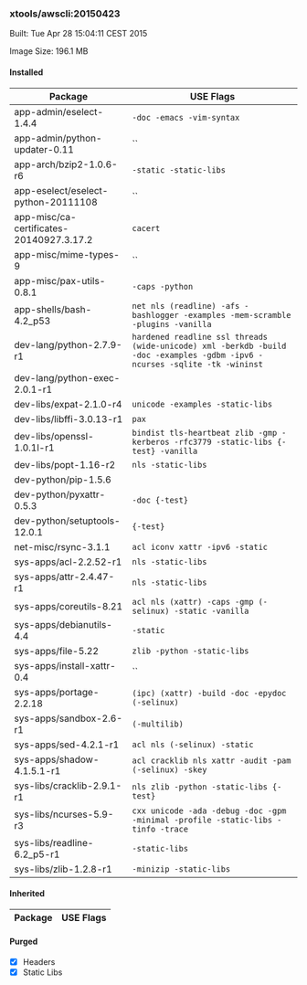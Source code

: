 ### xtools/awscli:20150423
Built: Tue Apr 28 15:04:11 CEST 2015

Image Size: 196.1 MB
#### Installed
Package | USE Flags
--------|----------
app-admin/eselect-1.4.4 | `-doc -emacs -vim-syntax`
app-admin/python-updater-0.11 | ``
app-arch/bzip2-1.0.6-r6 | `-static -static-libs`
app-eselect/eselect-python-20111108 | ``
app-misc/ca-certificates-20140927.3.17.2 | `cacert`
app-misc/mime-types-9 | ``
app-misc/pax-utils-0.8.1 | `-caps -python`
app-shells/bash-4.2_p53 | `net nls (readline) -afs -bashlogger -examples -mem-scramble -plugins -vanilla`
dev-lang/python-2.7.9-r1 | `hardened readline ssl threads (wide-unicode) xml -berkdb -build -doc -examples -gdbm -ipv6 -ncurses -sqlite -tk -wininst`
dev-lang/python-exec-2.0.1-r1 | ` `
dev-libs/expat-2.1.0-r4 | `unicode -examples -static-libs`
dev-libs/libffi-3.0.13-r1 | `pax`
dev-libs/openssl-1.0.1l-r1 | `bindist tls-heartbeat zlib -gmp -kerberos -rfc3779 -static-libs {-test} -vanilla`
dev-libs/popt-1.16-r2 | `nls -static-libs`
dev-python/pip-1.5.6 | ` `
dev-python/pyxattr-0.5.3 | `-doc {-test}`
dev-python/setuptools-12.0.1 | `{-test}`
net-misc/rsync-3.1.1 | `acl iconv xattr -ipv6 -static`
sys-apps/acl-2.2.52-r1 | `nls -static-libs`
sys-apps/attr-2.4.47-r1 | `nls -static-libs`
sys-apps/coreutils-8.21 | `acl nls (xattr) -caps -gmp (-selinux) -static -vanilla`
sys-apps/debianutils-4.4 | `-static`
sys-apps/file-5.22 | `zlib -python -static-libs`
sys-apps/install-xattr-0.4 | ``
sys-apps/portage-2.2.18 | `(ipc) (xattr) -build -doc -epydoc (-selinux)`
sys-apps/sandbox-2.6-r1 | `(-multilib)`
sys-apps/sed-4.2.1-r1 | `acl nls (-selinux) -static`
sys-apps/shadow-4.1.5.1-r1 | `acl cracklib nls xattr -audit -pam (-selinux) -skey`
sys-libs/cracklib-2.9.1-r1 | `nls zlib -python -static-libs {-test}`
sys-libs/ncurses-5.9-r3 | `cxx unicode -ada -debug -doc -gpm -minimal -profile -static-libs -tinfo -trace`
sys-libs/readline-6.2_p5-r1 | `-static-libs`
sys-libs/zlib-1.2.8-r1 | `-minizip -static-libs`
#### Inherited
Package | USE Flags
--------|----------
#### Purged
- [x] Headers
- [x] Static Libs
